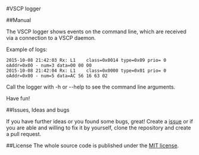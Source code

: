 #VSCP logger

##Manual

The VSCP logger shows events on the command line, which are received via a connection to a VSCP daemon.

Example of logs:
```
2015-10-08 21:42:03 Rx: L1    class=0x0014 type=0x09 prio= 0 oAddr=0x00 - num=3 data=00 00 00
2015-10-08 21:42:04 Rx: L1    class=0x0000 type=0x01 prio= 0 oAddr=0x00 - num=5 data=AC 56 16 63 02
```

Call the logger with -h or --help to see the command line arguments.

Have fun!

##Issues, Ideas and bugs

If you have further ideas or you found some bugs, great! Create a [issue](https://github.com/BlueAndi/vscp-framework/issues) or if
you are able and willing to fix it by yourself, clone the repository and create a pull request.

##License
The whole source code is published under the [MIT license](http://choosealicense.com/licenses/mit/).
